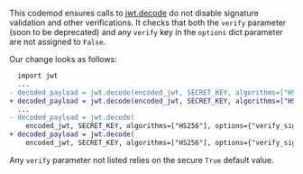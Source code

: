 This codemod ensures calls to [jwt.decode](https://pyjwt.readthedocs.io/en/stable/api.html#jwt.decode) do not disable signature validation and other
verifications. It checks that both the `verify` parameter (soon to be deprecated) and any `verify` key in the `options` dict parameter are not assigned to `False`.

Our change looks as follows:

```diff
  import jwt
  ...
- decoded_payload = jwt.decode(encoded_jwt, SECRET_KEY, algorithms=["HS256"], verify=False)
+ decoded_payload = jwt.decode(encoded_jwt, SECRET_KEY, algorithms=["HS256"], verify=True)
  ...
- decoded_payload = jwt.decode(
    encoded_jwt, SECRET_KEY, algorithms=["HS256"], options={"verify_signature": False, "verify_exp": False})
+ decoded_payload = jwt.decode(
    encoded_jwt, SECRET_KEY, algorithms=["HS256"], options={"verify_signature": True, "verify_exp": True})
```

Any `verify` parameter not listed relies on the secure `True` default value.